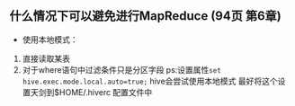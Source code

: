 ## 什么情况下可以避免进行MapReduce (94页 第6章)
- 使用本地模式：
1. 直接读取某表
2. 对于where语句中过滤条件只是分区字段
ps:设置属性```set hive.exec.mode.local.auto=true;``` hive会尝试使用本地模式
   最好将这个设置天剑到$HOME/.hiverc 配置文件中




